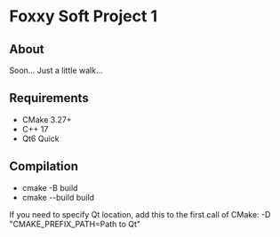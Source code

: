 # Foxxy Soft Project 1

## About

Soon... Just a little walk...

## Requirements

- CMake 3.27+
- C++ 17
- Qt6 Quick 

## Compilation

- cmake -B build
- cmake --build build

If you need to specify Qt location, add this to the first call of CMake: -D "CMAKE_PREFIX_PATH=Path to Qt"